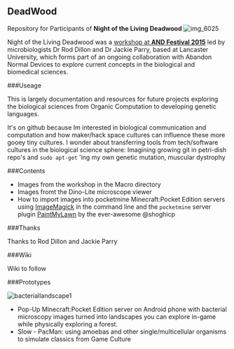
## DeadWood
Repository for Participants of **Night of the Living Deadwood**
![img_6025](https://cloud.githubusercontent.com/assets/128456/9980973/845b18ee-5fa5-11e5-93c1-f8c789761259.JPG)

Night of the Living Deadwood was a [workshop at **AND Festival 2015**](http://www.andfestival.org.uk/events/night-of-the-living-deadwood/) led by microbiologists Dr Rod Dillon and Dr Jackie Parry, based at Lancaster University, which forms part of an ongoing collaboration with Abandon Normal Devices to explore current concepts in the biological and biomedical sciences.

###Useage

This is largely documentation and resources for future projects exploring the biological sciences from Organic Computation to developing genetic languages.

It's on github because Im interested in biological communication and computation and how maker/hack space cultures can influence these more gooey tiny cultures. I wonder about transferring tools from tech/software cultures in the biological science sphere: Imagining growing git in petri-dish repo's and `sudo apt-get` 'ing my own genetic mutation, muscular dystrophy

###Contents

 * Images from the workshop in the Macro directory
 * Images fromt the Dino-Lite microscope viewer
 * How to import images into pocketmine Minecraft:Pocket Edition servers using [ImageMagick](http://www.imagemagick.org/script/convert.php) in the command line and the `pocketmine` server plugin [PaintMyLawn](https://forums.pocketmine.net/plugins/paintmylawn.646/) by the ever-awesome @shoghicp

###Thanks

Thanks to Rod Dillon and Jackie Parry

###Wiki

Wiki to follow

###Prototypes

![bacteriallandscape1](https://cloud.githubusercontent.com/assets/128456/9980964/2d3e6020-5fa5-11e5-8afe-fb549b5c05d5.png)
 
 * Pop-Up Minecraft:Pocket Edition server on Android phone with bacterial microscopy images turned into landscapes you can explore in-game while physically exploring a forest.
 * Slow - PacMan: using amoebas and other single/multicellular organisms to simulate classics from Game Culture

